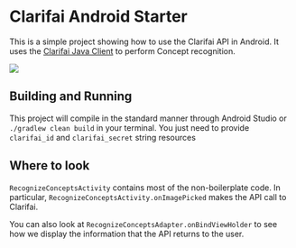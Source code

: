 # Clarifai Android Starter

This is a simple project showing how to use the Clarifai API in Android. It uses the [Clarifai Java Client](https://github.com/Clarifai/clarifai-java) to perform Concept recognition.

<img src="http://i.imgur.com/D782NYS.png" />

## Building and Running

This project will compile in the standard manner through Android Studio or `./gradlew clean build` in your terminal. You just need to provide `clarifai_id` and `clarifai_secret` string resources

## Where to look

`RecognizeConceptsActivity` contains most of the non-boilerplate code. In particular, `RecognizeConceptsActivity.onImagePicked` makes the API call to Clarifai.

You can also look at `RecognizeConceptsAdapter.onBindViewHolder` to see how we display the information that the API returns to the user.
